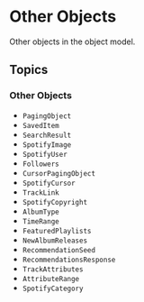 # Other Objects

Other objects in the object model.

## Topics

### Other Objects

- ``PagingObject``
- ``SavedItem``
- ``SearchResult``
- ``SpotifyImage``
- ``SpotifyUser``
- ``Followers``
- ``CursorPagingObject``
- ``SpotifyCursor``
- ``TrackLink``
- ``SpotifyCopyright``
- ``AlbumType``
- ``TimeRange``
- ``FeaturedPlaylists``
- ``NewAlbumReleases``
- ``RecommendationSeed``
- ``RecommendationsResponse``
- ``TrackAttributes``
- ``AttributeRange``
- ``SpotifyCategory``
